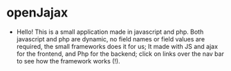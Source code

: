 # openJajax
- Hello! This is a small application made in javascript and php.
Both javascript and php are dynamic, no field names or field values are required, the small frameworks does it for us;
It made with JS and ajax for the frontend, and Php for the backend; click on links over the nav bar to see how the framework works (!). 
